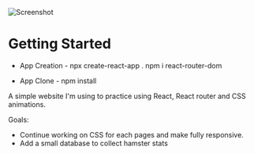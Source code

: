 
![Screenshot](screenshot.png)

# Getting Started 

 - App Creation -
npx create-react-app .
npm i react-router-dom

- App Clone - 
npm install

A simple website I'm using to practice using React, React router and CSS animations.

Goals:
- Continue working on CSS for each pages and make fully responsive.
- Add a small database to collect hamster stats
